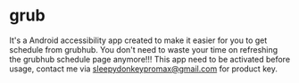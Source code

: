 # grub
It's a Android accessibility app created to make it easier for you to get schedule from grubhub. You don't need to waste your time on refreshing the grubhub schedule page anymore!!!
This app need to be activated before usage, contact me via [sleepydonkeypromax@gmail.com](mailto:sleepydonkeypromax@gmail.com) for product key.
